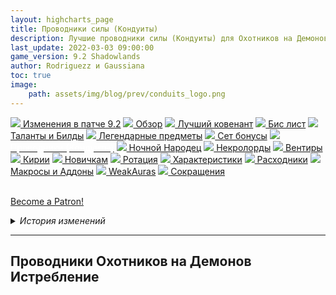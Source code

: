```yaml
---
layout: highcharts_page
title: Проводники силы (Кондуиты)
description: Лучшие проводники силы (Кондуиты) для Охотников на Демонов Истребление 9.2 PvE Shadowlands
last_update: 2022-03-03 09:00:00
game_version: 9.2 Shadowlands 
author: Rodriguezz и Gaussiana
toc: true
image:
    path: assets/img/blog/prev/conduits_logo.png
---
```


<div id="smooth-nav-outer">
<a href="{{ site.url }}/guide/archive/havoc/Shadowlands_9_2.5/changes-patch.html"><img src="https://wow.zamimg.com/images/wow/icons/medium/inv_misc_spyglass_02.jpg"> Изменения в патче 9.2</a>
<a href="{{ site.url }}/guide/archive/havoc/Shadowlands_9_2.5/overview.html"><img src="https://wow.zamimg.com/images/wow/icons/medium/inv_misc_spyglass_02.jpg"> Обзор</a>
<a href="{{ site.url }}/guide/archive/havoc/Shadowlands_9_2.5/best-covenant-shadowlands.html"><img src="https://wow.zamimg.com/images/wow/icons/medium/achievement_mythicdungeons_shadowlands.jpg"> Лучший ковенант</a>
<a href="{{ site.url }}/guide/archive/havoc/Shadowlands_9_2.5/gear.html"><img src="https://wow.zamimg.com/images/wow/icons/medium/inv_chest_chain_03.jpg"> Бис лист</a>
<a href="{{ site.url }}/guide/archive/havoc/Shadowlands_9_2.5/talent-builds.html"><img src="https://wow.zamimg.com/images/wow/icons/medium/ability_marksmanship.jpg"> Таланты и Билды</a>
<a href="{{ site.url }}/guide/archive/havoc/Shadowlands_9_2.5/legendaries-shadowlands.html"><img src="https://wow.zamimg.com/images/wow/icons/medium/runesmith_icon.jpg"> Легендарные предметы</a>
<a href="{{ site.url }}/guide/archive/havoc/Shadowlands_9_2.5/set-bonuses.html"><img src="https://wow.zamimg.com/images/wow/icons/medium/wow_token01.jpg"> Сет бонусы</a>
<a href="{{ site.url }}/guide/archive/havoc/Shadowlands_9_2.5/conduits-shadowlands.html"><img src="https://wow.zamimg.com/images/wow/icons/medium/ability_rogue_rollthebones02.jpg"><span style="color: white;"> Проводники (Кондуиты)</span></a>
<a href="{{ site.url }}/guide/archive/havoc/Shadowlands_9_2.5/night-fae.html"><img src="https://wow.zamimg.com/images/wow/icons/medium/ui_sigil_nightfae.jpg"> Ночной Народец</a>
<a href="{{ site.url }}/guide/archive/havoc/Shadowlands_9_2.5/necrolord.html"><img src="https://wow.zamimg.com/images/wow/icons/medium/ui_sigil_necrolord.jpg"> Некролорды</a>
<a href="{{ site.url }}/guide/archive/havoc/Shadowlands_9_2.5/venthyr.html"><img src="https://wow.zamimg.com/images/wow/icons/medium/ui_sigil_venthyr.jpg"> Вентиры</a>
<a href="{{ site.url }}/guide/archive/havoc/Shadowlands_9_2.5/kyrian.html"><img src="https://wow.zamimg.com/images/wow/icons/medium/ui_sigil_kyrian.jpg"> Кирии</a>
<a href="{{ site.url }}/guide/archive/havoc/Shadowlands_9_2.5/beginners.html"><img src="https://wow.zamimg.com/images/wow/icons/medium/spell_lifegivingseed.jpg"> Новичкам</a>
<a href="{{ site.url }}/guide/archive/havoc/Shadowlands_9_2.5/rotation-priority.html"><img src="https://wow.zamimg.com/images/wow/icons/medium/spell_mekkatorque_bot_bluegear.jpg"> Ротация</a>
<a href="{{ site.url }}/guide/archive/havoc/Shadowlands_9_2.5/stats.html"><img src="https://wow.zamimg.com/images/wow/icons/medium/inv_inscription_80_warscroll_intellect.jpg"> Характеристики</a>
<a href="{{ site.url }}/guide/archive/havoc/Shadowlands_9_2.5/consumables.html"><img src="https://wow.zamimg.com/images/wow/icons/medium/inv_potion_92.jpg"> Расходники</a>
<a href="{{ site.url }}/guide/archive/havoc/Shadowlands_9_2.5/macros-addons.html"><img src="https://wow.zamimg.com/images/wow/icons/medium/inv_eng_gearspringparts.jpg"> Макросы и Аддоны</a>
<a href="{{ site.url }}/guide/archive/havoc/Shadowlands_9_2.5/weakauras.html"><img src="https://wow.zamimg.com/images/wow/icons/medium/spell_holy_auramastery.jpg"> WeakAuras</a>
<a href="{{ site.url }}/guide/archive/havoc/Shadowlands_9_2.5/common-terms.html"><img src="https://wow.zamimg.com/images/wow/icons/medium/ui_chat.jpg"> Сокращения</a>
</div>
<br>

<a href="https://www.patreon.com/bePatron?u=43917749"  data-patreon-widget-type="become-patron-button">Become a Patron!</a><script async src="https://c6.patreon.com/becomePatronButton.bundle.js"></script>

<details>
 <summary><i>История изменений</i></summary>
    <details open>
     <summary><i>Патч 9.1</i></summary>
      <ul>
        <li><a href="https://ru.wowhead.com/spell=339228/">Танец с судьбой</a> - урон от проводника повышен на 300%.</li>
      </ul>
    </details> 
    <details>
     <summary><i>Патч 9.1</i></summary>
      <ul>
        <li><a href="https://ru.wowhead.com/item=183463">Неестественная злоба</a> - Теперь усиливает урон от ДоТа Охоты.</li>
        <li>Добавлен новый Кондуит <a href="https://ru.wowhead.com/spell=357902">Фрагмент адаптивной брони</a> - Когда вы получаете исцеление от другого игрока, ваша основная характеристика повышается на 2-3.6% на 15 секунд. Срабатывает не чаще раза в 30 секунд.</li>
        <li>Добавлен новый Кондуит <a href="https://ru.wowhead.com/spell=357888">Сфера концентрированной анимы</a> - Когда вы получаете урон, вы восполняете 2.5-4.5% максимального запаса здоровья. Срабатывает не чаще раза в 10 секунд. </li>
      </ul>
    </details>
</details>

<hr>

## Проводники Охотников на Демонов Истребление

### <img src="/assets/img/guide/archive/havoc/Shadowlands_9_2.5/potency.png" width="15" height="100%"> Проводники силы

<div class="table-box" markdown="1">

|Проводник|Описание|Рейд|Мифик+|
|[Непреклонный натиск](https://ru.wowhead.com/spell=339151)|Дает небольшой шанс на то, что [Удар Хаоса](https://ru.wowhead.com/spell=162794) нанести второй удар. Кондуит очень хорошо сочетаться с [Циклом Ненависти](https://www.ru.wowhead.com/spell=258887), поскольку дополнительный удар может восполнить гнев, а также на него срабатывает [Цикл Ненависти](https://www.ru.wowhead.com/spell=258887). Даже без [Цикла Ненависти](https://www.ru.wowhead.com/spell=258887), [Удар Хаоса](https://ru.wowhead.com/spell=162794) составляет большую часть нашего урона в СТ боях, и возможность его усилить выглядит очень неплохо.|Хороший прирост ДПС|Незначительный прирост ДПС|
|[Нарастающий жар преисподней](https://ru.wowhead.com/spell=339231)|Сильный бафф [Обжигающего жар](https://ru.wowhead.com/spell=258920/). Кондуит значительное увеличивает его урон, особенно в AoE.|Хороший прирост ДПС|Сильный прирост ДПС|
|[Танец с судьбой](https://ru.wowhead.com/spell=339228)|Дает неплохое усиление последнему удару [Танцу клинков](https://ru.wowhead.com/spell=188499). Довольно слабый, если не играть с [Первой кровью](https://ru.wowhead.com/spell=206416).|Хороший прирост ДПС|Хороший прирост ДПС|
|[Зазубренный клинок](https://ru.wowhead.com/spell=339230/)|Проводник дает хорошую синергию между [Броском боевого клинка](https://ru.wowhead.com/spell=185123) и [Пронзающим взглядом](https://ru.wowhead.com/spell=198013), однако из-за того, что [Бросок боевого клинка](https://ru.wowhead.com/spell=185123) сам по себе слаб, нам нужно тратить одно ГКД, что не очень выгодно в сравнении с полученным от [Непреклонный натиск](https://ru.wowhead.com/spell=339151) или [Нарастающий жар преисподней](https://ru.wowhead.com/spell=339231).|Незначительный прирост ДПС|Слабый прирост ДПС|

</div>

### <img src="https://wow.zamimg.com/images/wow/icons/medium/achievement_mythicdungeons_shadowlands.jpg" width="15" height="100%"> Проводники Ковенантов

<div class="table-box" markdown="1">

|Ковенант|Проводник|Описание|Рейд|Мифик+|
|<span class="c8">Кирии</span>|[Повторный указ](https://ru.wowhead.com/spell=339895)|Проводник повторно активирует [Элизийский декрет](https://ru.wowhead.com/spell=306830), который наносит часть урона. Повторная активация не генерирует дает дополнительные души. Тем не менее, это сильное увеличение одной из наших самых мощных АоЕ способностей.|Незначительный прирост ДПС|Сильный прирост ДПС|
|<span class="r3">Некролорды</span>|[Мрачное пламя](https://ru.wowhead.com/spell=340063)|Проводник увеличивает время действия баффа от поглощения [Душа демона](https://ru.wowhead.com/spell=347765). Отличный выбор, если вы играете в ковенанте <span class="r3">Некролордов</span>, так как он может продлить время действия баффа до 11 секунд.|Сильно увеличивает аптайм баффа|Сильно увеличивает аптайм баффа|
|<span class="c12">Ночной Народец</span>|[Неестественная злоба](https://ru.wowhead.com/spell=344358)|Сильное усилителе ДоТа [Охоты](https://ru.wowhead.com/spell=323639).|Хороший прирост ДПС|Сильный прирост ДПС|
|<span class="q10">Вентиры</span>|[Повышенная бдительность](https://ru.wowhead.com/spell=340028)|Хорошее сокращение перезарядки [Клеймо греха](https://ru.wowhead.com/spell=317009).|Хороший прирост ДПС|Хороший прирост ДПС|

</div>

### <img src="/assets/img/guide/archive/havoc/Shadowlands_9_2.5/endurance.png" width="15" height="100%"> Проводники выносливости

<div class="table-box" markdown="1">

|Проводник|Описание|Рейд|Мифик+|
|[Защитник Скверны](https://ru.wowhead.com/spell=338671)|Уменьшает время восстановления [Затуманивание](https://ru.wowhead.com/spell=198589).|Наивысший приоритет|Отличный выбор|
|[Расколотое исцеление](https://ru.wowhead.com/spell=338793)|Проводник улучшает наше самоисцеление, особенно при использовании.[Демонического Аппетита](https://www.ru/.wowhead.com/spell=206478).|Не лучший выбор|Не лучший выбор|
|[Вязкие чернила](https://ru.wowhead.com/spell=338682)|Постоянное снижение магического урона. Очень хороший защитный бафф, особенно в боях, где много магического урона.|Отличный выбор|Отличный выбор|

</div>

## Лучшие проводники для Рейда

<img src="/assets/img/guide/archive/havoc/Shadowlands_9_2.5/potency.png" width="15" height="100%"> <u>Проводники силы</u>

* [Нарастающий жар преисподней](https://ru.wowhead.com/spell=339231/) — урон способности {{ site.data.spell.Immolation_Aura }} дополнительно увеличивается на 10% каждый раз, когда она наносит урон. Очень сильно увеличивает урон от {{site.data.spell.Immolation_Aura }}, **используем всегда**.
> Добыча: подземелье [Смертельная тризна](https://ru.wowhead.com/the-necrotic-wake) босс [Хирург Трупошов](https://ru.wowhead.com/npc=166882) и рейд [Святилище Господства](https://ru.wowhead.com/zone=13561) босс [Сильвана Ветрокрылая](https://ru.wowhead.com/npc=180828/) 

* [Танец с судьбой](https://ru.wowhead.com/spell=339228)|Дает неплохое усиление последнему удару [Танцу клинков](https://ru.wowhead.com/spell=188499). Использовать только с талатом [Первая кровь](https://ru.wowhead.com/spell=206416).**используем всегда когда взят талат [Первая кровь](https://ru.wowhead.com/spell=206416)**.
> Добыча: подземелье [Театр Боли](https://ru.wowhead.com/zone=12841) босс [Ксав Несломленный](https://ru.wowhead.com/npc=162329)

* [Непреклонный натиск](https://ru.wowhead.com/spell=339151/) — {{ site.data.spell.Chaos_Strike }} с вероятностью 5% сработает еще раз.
> Добыча: подземелье [Чумные каскады](https://ru.wowhead.com/plaguefall) босс [Домина Отравленный Клинок](https://ru.wowhead.com/npc=164266)

* [Неестественная злоба](https://ru.wowhead.com/spell=344358) — увеличивает урон ДоТа [Охоты](https://ru.wowhead.com/spell=323639/), на 25%.
> Добыча: рейд [Замок Нафрия](https://ru.wowhead.com/castle-nathria) босс [Сир Денатрий](https://ru.wowhead.com/npc=167406) и мировые боссы

* [Мрачное пламя](https://ru.wowhead.com/spell=340063) — продлевает время действия "Усиленной души демона", полученной от [Подпитки для пламени](https://ru.wowhead.com/spell=329554/), на 1 секунд.
> Добыча: рейд [Замок Нафрия](https://ru.wowhead.com/castle-nathria) босс [Сир Денатрий](https://ru.wowhead.com/npc=167406) и мировые боссы

* [Повышенная бдительность](https://ru.wowhead.com/spell=340028) — Уменьшает время восстановления [Клейма греха](https://ru.wowhead.com/spell=317009) на 5 секунд.
> Добыча: рейд [Замок Нафрия](https://ru.wowhead.com/castle-nathria) босс [Сир Денатрий](https://ru.wowhead.com/npc=167406) и мировые боссы

<p class="tanknotes-section-error" markdown="1">
У нас всегда будет занят один слот проводником силы [Нарастающий жар преисподней](https://ru.wowhead.com/spell=339231/), а второй слот ковенанским проводником. В редких случая для СТ боев мы будем менять ковенанский проводник на [Непреклонный натиск](https://ru.wowhead.com/spell=339151).
</p>

<img src="/assets/img/guide/archive/havoc/Shadowlands_9_2.5/endurance.png" width="15" height="100%"> <u>Проводники выносливости</u>

* {{ site.data.conduits.Viscous_Ink }} — {{ site.data.spell.Demonic_WardsHDH }} снижает получаемый вами урон от магии дополнительно на 6%. Очень сильный проводник, берем когда в бою присутствует магический урон.
> Добыча: подземелье [Тайный рынок Тазавеш](https://ru.wowhead.com/zone=13577/) босс [Со'азми](https://ru.wowhead.com/npc=175806)

* {{ site.data.conduits.Fel_Defender }} — время восстановления вашей способности {{ site.data.spell.Blur }} уменьшается на 5 сек. **Используем всегда**
> Добыча: подземелье [Тайный рынок Тазавеш](https://ru.wowhead.com/zone=13577/) босс [Со'лея](https://ru.wowhead.com/npc=180863/)

* [Конденсированная сфера анимы](https://ru.wowhead.com/spell=357888) — При получении любого урона вы восполняете 2,5% максимального запаса здоровья. Эффект срабатывает не чаще раза в 10 сек.
> Добыча: мировой босс [Мор'гет](https://ru.wowhead.com/npc=178958/)

<img src="/assets/img/guide/archive/havoc/Shadowlands_9_2.5/finesse.png" width="15" height="100%"> <u>Проводники точности</u>

* {{ site.data.conduits.Felfire_Haste }} — ваша скорость передвижения повышается на 5% после использования способности {{ site.data.spell.Fel_Rush }}. Дает дополнительную мобильность и без того мобильному классу. Все же является единственным универсальным выбором проводника в эту ячейку.
> Добыча: рейд [Святилище Господства](https://ru.wowhead.com/zone=13561/) босс [Сир Денатрий](https://ru.wowhead.com/npc=179390/)

* {{ site.data.conduits.Ravenous_Consumption }} — способность {{ site.data.spell.Consume_Magic }} получает 15% шанс рассеять дополнительный эффект.
> Добыча: подземелье [Тайный рынок Тазавеш](https://ru.wowhead.com/zone=13577/) босс [ПОЧТ-мейстер](https://ru.wowhead.com/npc=175646)

## Лучшие проводники для Мифик+

<img src="/assets/img/guide/archive/havoc/Shadowlands_9_2.5/potency.png" width="15" height="100%"> <u>Проводники силы</u>

* {{ site.data.conduits.Growing_Inferno }} — урон способности {{ site.data.spell.Immolation_Aura }} дополнительно увеличивается на 10% каждый раз, когда она наносит урон. 
Очень сильно увеличивает урон от {{site.data.spell.Immolation_Aura }}, **используем всегда**.
> Добыча: подземелье [Смертельная тризна](https://ru.wowhead.com/the-necrotic-wake) босс [Хирург Трупошов](https://ru.wowhead.com/npc=166882) и рейд [Святилище Господства](https://ru.wowhead.com/zone=13561) босс [Сильвана Ветрокрылая](https://ru.wowhead.com/npc=180828/) 

* [Танец с судьбой](https://ru.wowhead.com/spell=339228)|Дает неплохое усиление последнему удару [Танцу клинков](https://ru.wowhead.com/spell=188499). Использовать только с талатом [Первая кровь](https://ru.wowhead.com/spell=206416).**используем всегда когда взят талат [Первая кровь](https://ru.wowhead.com/spell=206416)**.
> Добыча: подземелье [Театр Боли](https://ru.wowhead.com/zone=12841) босс [Ксав Несломленный](https://ru.wowhead.com/npc=162329)

* {{ site.data.conduits.Demons_Touch }} —  {{ site.data.spell.Chaos_Strike }} с вероятностью 5% сработает еще раз.
> Добыча: подземелье [Чумные каскады](https://ru.wowhead.com/plaguefall) босс [Домина Отравленный Клинок](https://ru.wowhead.com/npc=164266)

* [Неестественная злоба](https://ru.wowhead.com/spell=344358) — Увеличивает урон ДоТа "Охоты", на 25%.
> Добыча: рейд [Замок Нафрия](https://ru.wowhead.com/castle-nathria) босс [Сир Денатрий](https://ru.wowhead.com/npc=167406) и мировые боссы

<p class="tanknotes-section-error" markdown="1">
В Мифик+ мы всегда используем в один проводник силы [Нарастающий жар преисподней](https://ru.wowhead.com/spell=339231/), а второй слот берем ковенанским проводник. Если вам доступно три проводника силы, 
например вы играете в ковенанте Кирии используете медиума Пелагия, в третий слот берем {{ site.data.conduits.Demons_Touch }} чтоб усилить СТ урон, либо [Фрагмент адаптивной брони](https://ru.wowhead.com/spell=357902) для АоЕ.
</p>

<img src="/assets/img/guide/archive/havoc/Shadowlands_9_2.5/endurance.png" width="15" height="100%"> <u>Проводники выносливости</u>

* {{ site.data.conduits.Viscous_Ink }} — {{ site.data.spell.Demonic_WardsHDH }} снижает получаемый вами урон от магии дополнительно на 6%. Очень сильный проводник, берем когда в бою присутствует магический урон.
> Добыча: подземелье [Тайный рынок Тазавеш](https://ru.wowhead.com/zone=13577/) босс [Со'азми](https://ru.wowhead.com/npc=175806)

* {{ site.data.conduits.Fel_Defender }} — время восстановления вашей способности {{ site.data.spell.Blur }} уменьшается на 5 сек. **Используем всегда**
> Добыча: подземелье [Тайный рынок Тазавеш](https://ru.wowhead.com/zone=13577/) босс [Со'лея](https://ru.wowhead.com/npc=180863/)

* [Конденсированная сфера анимы](https://ru.wowhead.com/spell=357888) — При получении любого урона вы восполняете 2,5% максимального запаса здоровья. Эффект срабатывает не чаще раза в 10 сек.
> Добыча: мировой босс [Мор'гет](https://ru.wowhead.com/npc=178958/)

<img src="/assets/img/guide/archive/havoc/Shadowlands_9_2.5/finesse.png" width="15" height="100%"> <u>Проводники точности</u>

* {{ site.data.conduits.Felfire_Haste }} — ваша скорость передвижения повышается на 5% после использования способности {{ site.data.spell.Fel_Rush }}. Дает дополнительную мобильность и без того мобильному классу. Все же является единственным универсальным выбором проводника в эту ячейку.
> Добыча: рейд [Святилище Господства](https://ru.wowhead.com/zone=13561/) босс [Сир Денатрий](https://ru.wowhead.com/npc=179390/)

* {{ site.data.conduits.Ravenous_Consumption }} — способность {{ site.data.spell.Consume_Magic }} получает 15% шанс рассеять дополнительный эффект.
> Добыча: подземелье [Тайный рынок Тазавеш](https://ru.wowhead.com/zone=13577/) босс [ПОЧТ-мейстер](https://ru.wowhead.com/npc=175646)

<hr>

<div class="minibox minibox-left"><a href="{{ site.url }}/guide/archive/havoc/Shadowlands_9_2.5/domination-set-bonuses.html">Назад:<br>Осколки господства</a></div>
<div class="minibox"><a href="{{ site.url }}/guide/archive/havoc/Shadowlands_9_2.5/night-fae.html">Длаее:<br>Ночной Народец</a></div>
<br>